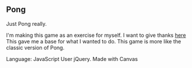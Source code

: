 ## Pong
Just Pong really.

I'm making this game as an exercise for myself. I want to give thanks [here](http://cssdeck.com/labs/ping-pong-game-tutorial-with-html5-canvas-and-sounds)
This gave me a base for what I wanted to do. This game is more like the classic version of Pong.

Language: JavaScript
User jQuery.
Made with Canvas
